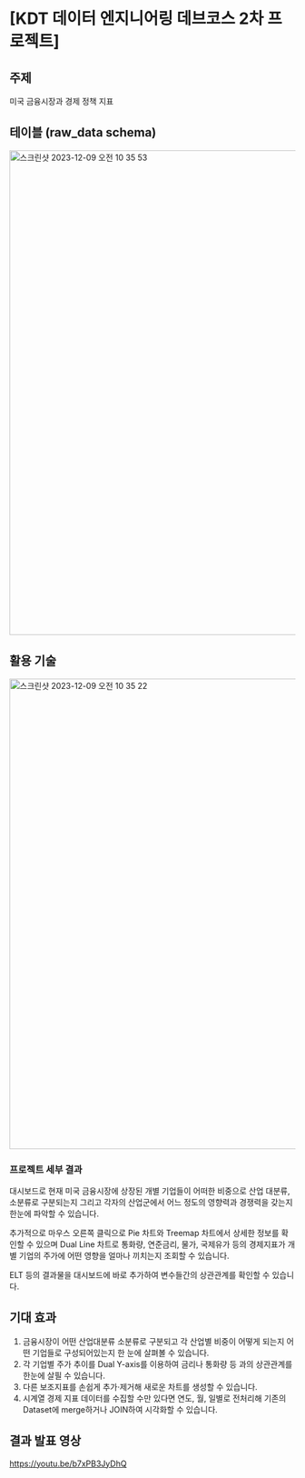 # [KDT 데이터 엔지니어링 데브코스 2차 프로젝트]

## 주제

미국 금융시장과 경제 정책 지표

## 테이블 (raw_data schema)

<img width="853" alt="스크린샷 2023-12-09 오전 10 35 53" src="https://github.com/bokyung124/AWS_Exercise/assets/53086873/d29d35a6-50ce-49f3-b3fc-34f581cf447e">

## 활용 기술

<img width="828" alt="스크린샷 2023-12-09 오전 10 35 22" src="https://github.com/bokyung124/AWS_Exercise/assets/53086873/b501b67a-401e-47bc-82f1-4dc02106f3e8">

### 프로젝트 세부 결과

대시보드로 현재 미국 금융시장에 상장된 개별 기업들이 어떠한 비중으로 산업 대분류, 소분류로 구분되는지 그리고 각자의 산업군에서 어느 정도의 영향력과 경쟁력을 갖는지 한눈에 파악할 수 있습니다. 

추가적으로 마우스 오른쪽 클릭으로 Pie 차트와 Treemap 차트에서 상세한 정보를 확인할 수 있으며 Dual Line 차트로 통화량, 연준금리, 물가, 국제유가 등의 경제지표가 개별 기업의 주가에 어떤 영향을 얼마나 끼치는지 조회할 수 있습니다.

ELT 등의 결과물을 대시보드에 바로 추가하여 변수들간의 상관관계를 확인할 수 있습니다.


## 기대 효과

1. 금융시장이 어떤 산업대분류 소분류로 구분되고 각 산업별 비중이 어떻게 되는지 어떤 기업들로 구성되어있는지 한 눈에 살펴볼 수 있습니다.        
2. 각 기업별 주가 추이를 Dual Y-axis를 이용하여 금리나 통화량 등 과의 상관관계를 한눈에 살필 수 있습니다.      
3. 다른 보조지표를 손쉽게 추가·제거해 새로운 차트를 생성할 수 있습니다.       
4. 시계열 경제 지표 데이터를 수집할 수만 있다면 연도, 월, 일별로 전처리해 기존의 Dataset에 merge하거나 JOIN하여 시각화할 수 있습니다.        

## 결과 발표 영상

<https://youtu.be/b7xPB3JyDhQ>
